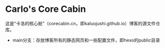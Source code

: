 # Carlo's Core Cabin

这是“卡洛的核心舱”（corecabin.cn，即kaluojushi.github.io）博客的源文件仓库。

- main分支：存放博客所有的静态网页和一些配置文件，即hexo的public目录
